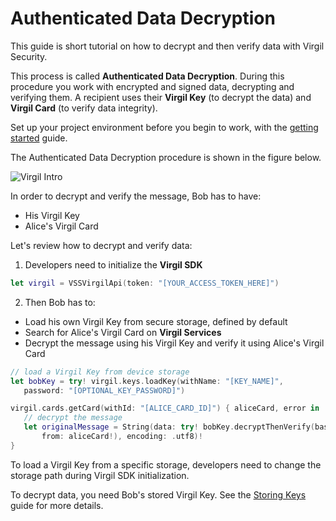 # Authenticated Data Decryption

This guide is short tutorial on how to decrypt and then verify data with Virgil Security.

This process is called **Authenticated Data Decryption**. During this procedure you work with encrypted and signed data, decrypting and verifying them. A recipient uses their **Virgil Key** (to decrypt the data) and **Virgil Card** (to verify data integrity).


Set up your project environment before you begin to work, with the [getting started](https://github.com/VirgilSecurity/virgil-sdk-x/blob/docs-review/documentation-swift/guides/configuration/client-configuration.md) guide.

The Authenticated Data Decryption procedure is shown in the figure below.

![Virgil Intro](https://github.com/VirgilSecurity/virgil-sdk-x/blob/docs-review/documentation-swift/img/Guides_introduction.png "Authenticated Data Decryption")

In order to decrypt and verify the message, Bob has to have:
 - His Virgil Key
 - Alice's Virgil Card

Let's review how to decrypt and verify data:

1. Developers need to initialize the **Virgil SDK**

```swift
let virgil = VSSVirgilApi(token: "[YOUR_ACCESS_TOKEN_HERE]")
```

2. Then Bob has to:

 - Load his own Virgil Key from secure storage, defined by default
 - Search for Alice's Virgil Card on **Virgil Services**
 - Decrypt the message using his Virgil Key and verify it using Alice's Virgil Card

 ```swift
 // load a Virgil Key from device storage
 let bobKey = try! virgil.keys.loadKey(withName: "[KEY_NAME]",
 	password: "[OPTIONAL_KEY_PASSWORD]")

 virgil.cards.getCard(withId: "[ALICE_CARD_ID]") { aliceCard, error in
 	// decrypt the message
 	let originalMessage = String(data: try! bobKey.decryptThenVerify(base64: ciphertext,
 		from: aliceCard!), encoding: .utf8)!
 }
 ```

To load a Virgil Key from a specific storage, developers need to change the storage path during Virgil SDK initialization.

To decrypt data, you need Bob's stored Virgil Key. See the [Storing Keys](https://github.com/VirgilSecurity/virgil-sdk-x/blob/docs-review/documentation-swift/guides/virgil-key/saving-key.md) guide for more details.
